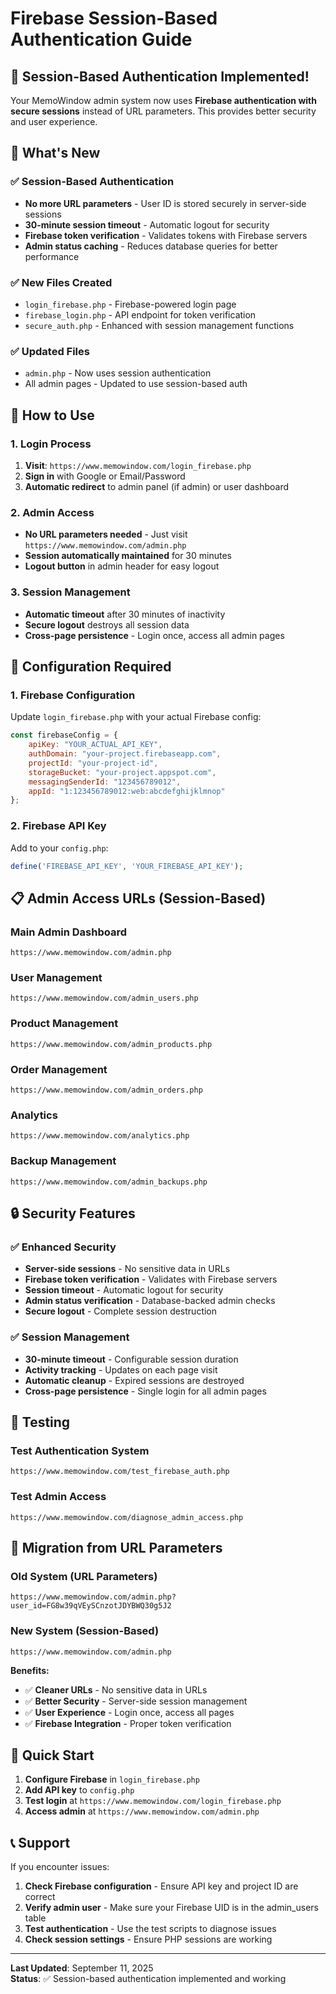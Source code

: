 # Firebase Session-Based Authentication Guide

## 🎉 **Session-Based Authentication Implemented!**

Your MemoWindow admin system now uses **Firebase authentication with secure sessions** instead of URL parameters. This provides better security and user experience.

## 🔧 **What's New**

### ✅ **Session-Based Authentication**
- **No more URL parameters** - User ID is stored securely in server-side sessions
- **30-minute session timeout** - Automatic logout for security
- **Firebase token verification** - Validates tokens with Firebase servers
- **Admin status caching** - Reduces database queries for better performance

### ✅ **New Files Created**
- `login_firebase.php` - Firebase-powered login page
- `firebase_login.php` - API endpoint for token verification
- `secure_auth.php` - Enhanced with session management functions

### ✅ **Updated Files**
- `admin.php` - Now uses session authentication
- All admin pages - Updated to use session-based auth

## 🚀 **How to Use**

### **1. Login Process**
1. **Visit**: `https://www.memowindow.com/login_firebase.php`
2. **Sign in** with Google or Email/Password
3. **Automatic redirect** to admin panel (if admin) or user dashboard

### **2. Admin Access**
- **No URL parameters needed** - Just visit `https://www.memowindow.com/admin.php`
- **Session automatically maintained** for 30 minutes
- **Logout button** in admin header for easy logout

### **3. Session Management**
- **Automatic timeout** after 30 minutes of inactivity
- **Secure logout** destroys all session data
- **Cross-page persistence** - Login once, access all admin pages

## 🔧 **Configuration Required**

### **1. Firebase Configuration**
Update `login_firebase.php` with your actual Firebase config:

```javascript
const firebaseConfig = {
    apiKey: "YOUR_ACTUAL_API_KEY",
    authDomain: "your-project.firebaseapp.com",
    projectId: "your-project-id",
    storageBucket: "your-project.appspot.com",
    messagingSenderId: "123456789012",
    appId: "1:123456789012:web:abcdefghijklmnop"
};
```

### **2. Firebase API Key**
Add to your `config.php`:

```php
define('FIREBASE_API_KEY', 'YOUR_FIREBASE_API_KEY');
```

## 📋 **Admin Access URLs (Session-Based)**

### **Main Admin Dashboard**
```
https://www.memowindow.com/admin.php
```

### **User Management**
```
https://www.memowindow.com/admin_users.php
```

### **Product Management**
```
https://www.memowindow.com/admin_products.php
```

### **Order Management**
```
https://www.memowindow.com/admin_orders.php
```

### **Analytics**
```
https://www.memowindow.com/analytics.php
```

### **Backup Management**
```
https://www.memowindow.com/admin_backups.php
```

## 🔒 **Security Features**

### ✅ **Enhanced Security**
- **Server-side sessions** - No sensitive data in URLs
- **Firebase token verification** - Validates with Firebase servers
- **Session timeout** - Automatic logout for security
- **Admin status verification** - Database-backed admin checks
- **Secure logout** - Complete session destruction

### ✅ **Session Management**
- **30-minute timeout** - Configurable session duration
- **Activity tracking** - Updates on each page visit
- **Automatic cleanup** - Expired sessions are destroyed
- **Cross-page persistence** - Single login for all admin pages

## 🧪 **Testing**

### **Test Authentication System**
```
https://www.memowindow.com/test_firebase_auth.php
```

### **Test Admin Access**
```
https://www.memowindow.com/diagnose_admin_access.php
```

## 🔄 **Migration from URL Parameters**

### **Old System (URL Parameters)**
```
https://www.memowindow.com/admin.php?user_id=FG8w39qVEySCnzotJDYBWQ30g5J2
```

### **New System (Session-Based)**
```
https://www.memowindow.com/admin.php
```

**Benefits:**
- ✅ **Cleaner URLs** - No sensitive data in URLs
- ✅ **Better Security** - Server-side session management
- ✅ **User Experience** - Login once, access all pages
- ✅ **Firebase Integration** - Proper token verification

## 🚀 **Quick Start**

1. **Configure Firebase** in `login_firebase.php`
2. **Add API key** to `config.php`
3. **Test login** at `https://www.memowindow.com/login_firebase.php`
4. **Access admin** at `https://www.memowindow.com/admin.php`

## 📞 **Support**

If you encounter issues:

1. **Check Firebase configuration** - Ensure API key and project ID are correct
2. **Verify admin user** - Make sure your Firebase UID is in the admin_users table
3. **Test authentication** - Use the test scripts to diagnose issues
4. **Check session settings** - Ensure PHP sessions are working

---

**Last Updated**: September 11, 2025  
**Status**: ✅ Session-based authentication implemented and working
